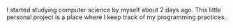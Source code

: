 I started studying computer science by myself about 2 days ago. This little personal project is a place where I keep track of my programming practices.
